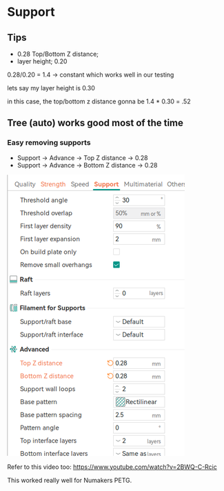 # Support

## Tips

- 0.28 Top/Bottom Z distance; 
- layer height; 0.20

0.28/0.20 = 1.4 -> constant which works well in our testing 

lets say my layer height is 0.30

in this case, the top/bottom z distance gonna be 1.4 * 0.30 = .52 



## Tree (auto) works good most of the time

### Easy removing supports
- Support -> Advance -> Top Z distance -> 0.28
- Support -> Advance -> Bottom Z distance -> 0.28 

![Top/Bottom Z distance](image-2.png)

Refer to this video too: https://www.youtube.com/watch?v=2BWQ-C-Rcic

This worked really well for Numakers PETG. 
